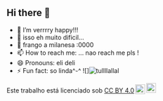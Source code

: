 ## Hi there 👋

- 🔭 I’m verrrry happy!!!
- 🌱 isso eh muito dificil...
- 👯  frango a milanesa :0000
- 📫 How to reach me: ... nao reach me pls !
- 😄 Pronouns: eli deli
- ⚡ Fun fact: so linda^-^
![]![tullllallal](https://github.com/izidle/izidle/assets/173481404/2f27cf80-6565-4069-9376-3efa85bd81a9)

<p xmlns:cc="http://creativecommons.org/ns#" >Este trabalho está licenciado sob <a href="https://creativecommons.org/licenses/by/4.0/?ref=chooser-v1" target="_blank" rel="license noopener noreferrer" style="display:inline-block;">CC BY 4.0<img style="height:22px!important;margin-left:3px;vertical-align:text-bottom ;" src="https://mirrors.creativecommons.org/presskit/icons/cc.svg?ref=chooser-v1" alt=""><img style="height:22px!important;margin-left:3px;vertical -align:texto inferior;" src="https://mirrors.creativecommons.org/presskit/icons/by.svg?ref=chooser-v1" alt=""></a></p>
